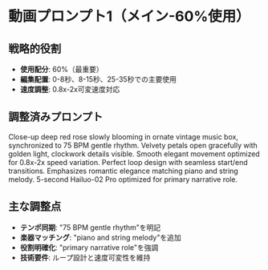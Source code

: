 # 動画プロンプト1（メイン-60%使用）

## 戦略的役割
- **使用配分**: 60%（最重要）
- **編集配置**: 0-8秒、8-15秒、25-35秒での主要使用
- **速度調整**: 0.8x-2x可変速度対応

## 調整済みプロンプト

Close-up deep red rose slowly blooming in ornate vintage music box, synchronized to 75 BPM gentle rhythm. Velvety petals open gracefully with golden light, clockwork details visible. Smooth elegant movement optimized for 0.8x-2x speed variation. Perfect loop design with seamless start/end transitions. Emphasizes romantic elegance matching piano and string melody. 5-second Hailuo-02 Pro optimized for primary narrative role.

## 主な調整点
- **テンポ同期**: "75 BPM gentle rhythm"を明記
- **楽器マッチング**: "piano and string melody"を追加
- **役割明確化**: "primary narrative role"を強調
- **技術要件**: ループ設計と速度可変性を維持